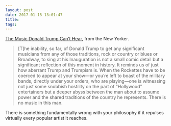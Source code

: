 ```yaml
---
layout: post
date: 2017-01-15 13:01:47
title: 
tags:
---
```


[The Music Donald Trump Can’t Hear](http://www.newyorker.com/news/daily-comment/the-music-donald-trump-cant-hear), from the New Yorker.

> [T]he inability, so far, of Donald Trump to get any significant musicians from any of those traditions, rock or country or blues or Broadway, to sing at his Inauguration is not a small comic detail but a significant reflection of this moment in history. It reminds us of just how aberrant Trump and Trumpism is. When the Rockettes have to be coerced to appear at your show—or you’re left to boast of the military bands, directly under your orders, who are playing—one is witnessing not just some snobbish hostility on the part of “Hollywood” entertainers but a deeper abyss between the man about to assume power and the shared traditions of the country he represents. There is no music in this man.

There is something fundamentally wrong with your philosophy if it repulses virtually every popular artist it reaches.